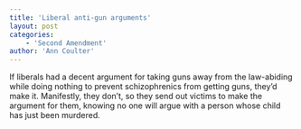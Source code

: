 ```yaml
---
title: 'Liberal anti-gun arguments'
layout: post
categories:
    - 'Second Amendment'
author: 'Ann Coulter'
---
```


If liberals had a decent argument for taking guns away from the law-abiding while doing nothing to prevent schizophrenics from getting guns, they’d make it. Manifestly, they don’t, so they send out victims to make the argument for them, knowing no one will argue with a person whose child has just been murdered.